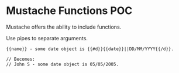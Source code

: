 # Mustache Functions POC

Mustache offers the ability to include functions.

Use pipes to separate arguments.

```js:
{{name}} - some date object is {{#d}}{{date}}||DD/MM/YYYY{{/d}}.

// Becomes:
// John S - some date object is 05/05/2005.
```

